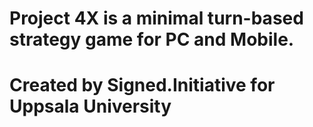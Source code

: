 # Project 4X is a minimal turn-based strategy game for PC and Mobile. 
# Created by Signed.Initiative for Uppsala University 
